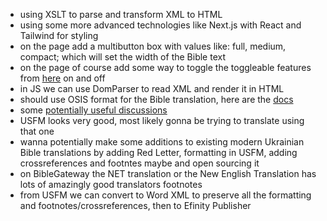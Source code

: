 - using XSLT to parse and transform XML to HTML
- using some more advanced technologies like Next.js with React and Tailwind for styling
- on the page add a multibutton box with values like: full, medium, compact; which will set the width of the Bible text
- on the page of course add some way to toggle the toggleable features from [here](./Planning%20out%20the%20XML%20schema.md) on and off
- in JS we can use DomParser to read XML and render it in HTML
- should use OSIS format for the Bible translation, here are the [docs](https://wiki.crosswire.org/Category:OSIS)
- some [potentially useful discussions](https://groups.google.com/g/openscriptures/c/6axIs7JgDHI?pli=1)
- USFM looks very good, most likely gonna be trying to translate using that one
- wanna potentially make some additions to existing modern Ukrainian Bible translations by adding Red Letter, formatting in USFM, adding crossreferences and footntes maybe and open sourcing it
- on BibleGateway the NET translation or the New English Translation has lots of amazingly good translators footnotes
- from USFM we can convert to Word XML to preserve all the formatting and footnotes/crossreferences, then to Efinity Publisher
